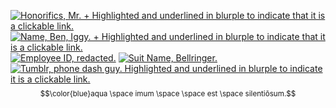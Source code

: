 [![Honorifics, Mr. + Highlighted and underlined in blurple to indicate that it is a clickable link.](https://media.discordapp.net/attachments/1149828716013301942/1149828765199900712/image.png)](https://prns.cc/vfuxk)
[![Name, Ben, Iggy. + Highlighted and underlined in blurple to indicate that it is a clickable link.](https://media.discordapp.net/attachments/1149828716013301942/1149829516236169328/image.png)](https://prns.cc/vfuxk)
[![Employee ID, redacted.](https://media.discordapp.net/attachments/1149828716013301942/1149829868385751131/image.png)](#)
[![Suit Name, Bellringer.](https://media.discordapp.net/attachments/1149828716013301942/1149830125840519210/image.png)](#)
[![Tumblr, phone dash guy. Highlighted and underlined in blurple to indicate it is a clickable link.](https://media.discordapp.net/attachments/1149828716013301942/1149830738640916480/image.png)](https://phone-guy.tumblr.com)
<sup>$$\color{blue}aqua \space imum \space \space est \space silentiōsum.$$</sup>
